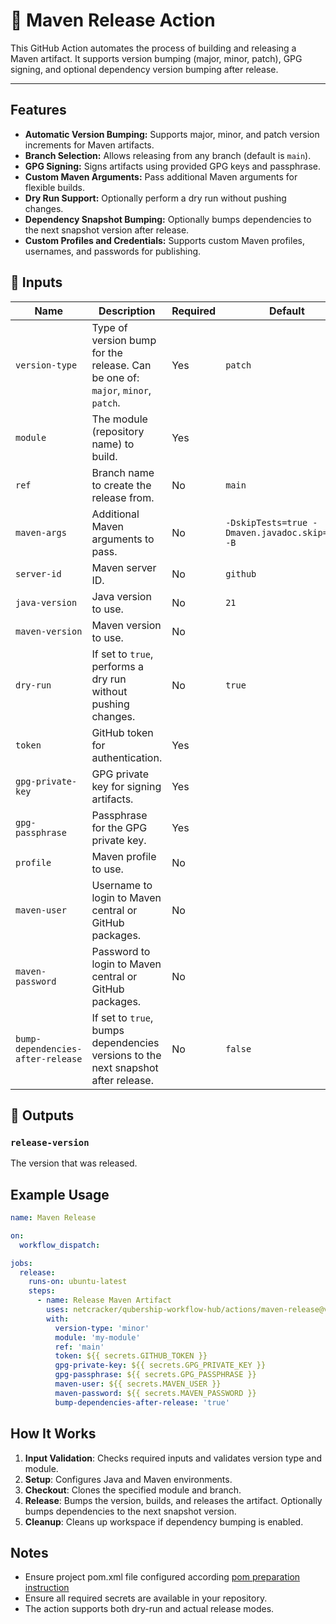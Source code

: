# 🚀 Maven Release Action

This GitHub Action automates the process of building and releasing a Maven artifact. It supports version bumping (major, minor, patch), GPG signing, and optional dependency version bumping after release.

---
## Features

- **Automatic Version Bumping:** Supports major, minor, and patch version increments for Maven artifacts.
- **Branch Selection:** Allows releasing from any branch (default is `main`).
- **GPG Signing:** Signs artifacts using provided GPG keys and passphrase.
- **Custom Maven Arguments:** Pass additional Maven arguments for flexible builds.
- **Dry Run Support:** Optionally perform a dry run without pushing changes.
- **Dependency Snapshot Bumping:** Optionally bumps dependencies to the next snapshot version after release.
- **Custom Profiles and Credentials:** Supports custom Maven profiles, usernames, and passwords for publishing.

## 📌 Inputs

| Name                        | Description                                                                                       | Required | Default                                                    |
|-----------------------------|---------------------------------------------------------------------------------------------------|----------|------------------------------------------------------------|
| `version-type`              | Type of version bump for the release. Can be one of: `major`, `minor`, `patch`.                  | Yes      | `patch`                                                    |
| `module`                    | The module (repository name) to build.                                                            | Yes      |                                                            |
| `ref`                       | Branch name to create the release from.                                                           | No       | `main`                                                     |
| `maven-args`                | Additional Maven arguments to pass.                                                               | No       | `-DskipTests=true -Dmaven.javadoc.skip=true -B`            |
| `server-id`                 | Maven server ID.                                                                                  | No       | `github`                                                   |
| `java-version`              | Java version to use.                                                                              | No       | `21`                                                       |
| `maven-version`             | Maven version to use.                                                                             | No       |                                                            |
| `dry-run`                   | If set to `true`, performs a dry run without pushing changes.                                     | No       | `true`                                                     |
| `token`                     | GitHub token for authentication.                                                                  | Yes      |                                                            |
| `gpg-private-key`           | GPG private key for signing artifacts.                                                            | Yes      |                                                            |
| `gpg-passphrase`            | Passphrase for the GPG private key.                                                               | Yes      |                                                            |
| `profile`                   | Maven profile to use.                                                                             | No       |                                                            |
| `maven-user`                | Username to login to Maven central or GitHub packages.                                            | No       |                                                            |
| `maven-password`            | Password to login to Maven central or GitHub packages.                                            | No       |                                                            |
| `bump-dependencies-after-release` | If set to `true`, bumps dependencies versions to the next snapshot after release.         | No       | `false`                                                    |

## 📌 Outputs

### `release-version`

The version that was released.

## Example Usage

```yaml
name: Maven Release

on:
  workflow_dispatch:

jobs:
  release:
    runs-on: ubuntu-latest
    steps:
      - name: Release Maven Artifact
        uses: netcracker/qubership-workflow-hub/actions/maven-release@v1.0.4
        with:
          version-type: 'minor'
          module: 'my-module'
          ref: 'main'
          token: ${{ secrets.GITHUB_TOKEN }}
          gpg-private-key: ${{ secrets.GPG_PRIVATE_KEY }}
          gpg-passphrase: ${{ secrets.GPG_PASSPHRASE }}
          maven-user: ${{ secrets.MAVEN_USER }}
          maven-password: ${{ secrets.MAVEN_PASSWORD }}
          bump-dependencies-after-release: 'true'
```

## How It Works

1. **Input Validation**: Checks required inputs and validates version type and module.
2. **Setup**: Configures Java and Maven environments.
3. **Checkout**: Clones the specified module and branch.
4. **Release**: Bumps the version, builds, and releases the artifact. Optionally bumps dependencies to the next snapshot version.
5. **Cleanup**: Cleans up workspace if dependency bumping is enabled.

## Notes

- Ensure project pom.xml file configured according [pom preparation instruction](../../docs/maven-publish-pom-preparation_doc.md)
- Ensure all required secrets are available in your repository.
- The action supports both dry-run and actual release modes.
